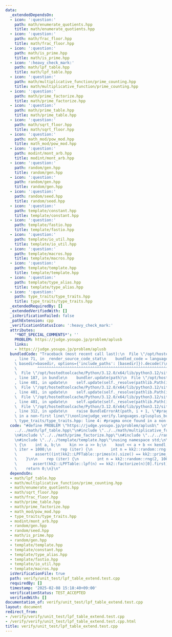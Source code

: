```yaml
---
data:
  _extendedDependsOn:
  - icon: ':question:'
    path: math/enumerate_quotients.hpp
    title: math/enumerate_quotients.hpp
  - icon: ':question:'
    path: math/frac_floor.hpp
    title: math/frac_floor.hpp
  - icon: ':question:'
    path: math/is_prime.hpp
    title: math/is_prime.hpp
  - icon: ':heavy_check_mark:'
    path: math/lpf_table.hpp
    title: math/lpf_table.hpp
  - icon: ':question:'
    path: math/multiplicative_function/prime_counting.hpp
    title: math/multiplicative_function/prime_counting.hpp
  - icon: ':question:'
    path: math/prime_factorize.hpp
    title: math/prime_factorize.hpp
  - icon: ':question:'
    path: math/prime_table.hpp
    title: math/prime_table.hpp
  - icon: ':question:'
    path: math/sqrt_floor.hpp
    title: math/sqrt_floor.hpp
  - icon: ':question:'
    path: math_mod/pow_mod.hpp
    title: math_mod/pow_mod.hpp
  - icon: ':question:'
    path: modint/mont_arb.hpp
    title: modint/mont_arb.hpp
  - icon: ':question:'
    path: random/gen.hpp
    title: random/gen.hpp
  - icon: ':question:'
    path: random/gen.hpp
    title: random/gen.hpp
  - icon: ':question:'
    path: random/seed.hpp
    title: random/seed.hpp
  - icon: ':question:'
    path: template/constant.hpp
    title: template/constant.hpp
  - icon: ':question:'
    path: template/fastio.hpp
    title: template/fastio.hpp
  - icon: ':question:'
    path: template/io_util.hpp
    title: template/io_util.hpp
  - icon: ':question:'
    path: template/macros.hpp
    title: template/macros.hpp
  - icon: ':question:'
    path: template/template.hpp
    title: template/template.hpp
  - icon: ':question:'
    path: template/type_alias.hpp
    title: template/type_alias.hpp
  - icon: ':question:'
    path: type_traits/type_traits.hpp
    title: type_traits/type_traits.hpp
  _extendedRequiredBy: []
  _extendedVerifiedWith: []
  _isVerificationFailed: false
  _pathExtension: cpp
  _verificationStatusIcon: ':heavy_check_mark:'
  attributes:
    '*NOT_SPECIAL_COMMENTS*': ''
    PROBLEM: https://judge.yosupo.jp/problem/aplusb
    links:
    - https://judge.yosupo.jp/problem/aplusb
  bundledCode: "Traceback (most recent call last):\n  File \"/opt/hostedtoolcache/Python/3.12.0/x64/lib/python3.12/site-packages/onlinejudge_verify/documentation/build.py\"\
    , line 71, in _render_source_code_stat\n    bundled_code = language.bundle(stat.path,\
    \ basedir=basedir, options={'include_paths': [basedir]}).decode()\n          \
    \         ^^^^^^^^^^^^^^^^^^^^^^^^^^^^^^^^^^^^^^^^^^^^^^^^^^^^^^^^^^^^^^^^^^^^^^^^^^^^^^^^^\n\
    \  File \"/opt/hostedtoolcache/Python/3.12.0/x64/lib/python3.12/site-packages/onlinejudge_verify/languages/cplusplus.py\"\
    , line 187, in bundle\n    bundler.update(path)\n  File \"/opt/hostedtoolcache/Python/3.12.0/x64/lib/python3.12/site-packages/onlinejudge_verify/languages/cplusplus_bundle.py\"\
    , line 401, in update\n    self.update(self._resolve(pathlib.Path(included), included_from=path))\n\
    \  File \"/opt/hostedtoolcache/Python/3.12.0/x64/lib/python3.12/site-packages/onlinejudge_verify/languages/cplusplus_bundle.py\"\
    , line 401, in update\n    self.update(self._resolve(pathlib.Path(included), included_from=path))\n\
    \  File \"/opt/hostedtoolcache/Python/3.12.0/x64/lib/python3.12/site-packages/onlinejudge_verify/languages/cplusplus_bundle.py\"\
    , line 401, in update\n    self.update(self._resolve(pathlib.Path(included), included_from=path))\n\
    \  File \"/opt/hostedtoolcache/Python/3.12.0/x64/lib/python3.12/site-packages/onlinejudge_verify/languages/cplusplus_bundle.py\"\
    , line 312, in update\n    raise BundleErrorAt(path, i + 1, \"#pragma once found\
    \ in a non-first line\")\nonlinejudge_verify.languages.cplusplus_bundle.BundleErrorAt:\
    \ type_traits/type_traits.hpp: line 4: #pragma once found in a non-first line\n"
  code: "#define PROBLEM \"https://judge.yosupo.jp/problem/aplusb\" \n\n#include \"\
    ../../math/lpf_table.hpp\"\n#include \"../../math/multiplicative_function/prime_counting.hpp\"\
    \n#include \"../../math/prime_factorize.hpp\"\n#include \"../../random/gen.hpp\"\
    \n#include \"../../template/template.hpp\"\nusing namespace std;\n\nint main()\
    \ {\n    int a, b;\n    kin >> a >> b;\n    kout << a + b << kendl;\n\n    int\
    \ iter = 1000;\n    rep (iter) {\n        int n = kk2::random::rng(2, 10000000);\n\
    \        assert((int)kk2::LPFTable::primes(n).size() == kk2::prime_counting(n));\n\
    \    }\n\n    rep (iter) {\n        int n = kk2::random::rng(2, 10000000);\n \
    \       assert(kk2::LPFTable::lpf(n) == kk2::factorize(n)[0].first);\n    }\n\n\
    \    return 0;\n}\n"
  dependsOn:
  - math/lpf_table.hpp
  - math/multiplicative_function/prime_counting.hpp
  - math/enumerate_quotients.hpp
  - math/sqrt_floor.hpp
  - math/frac_floor.hpp
  - math/prime_table.hpp
  - math/prime_factorize.hpp
  - math_mod/pow_mod.hpp
  - type_traits/type_traits.hpp
  - modint/mont_arb.hpp
  - random/gen.hpp
  - random/seed.hpp
  - math/is_prime.hpp
  - random/gen.hpp
  - template/template.hpp
  - template/constant.hpp
  - template/type_alias.hpp
  - template/fastio.hpp
  - template/io_util.hpp
  - template/macros.hpp
  isVerificationFile: true
  path: verify/unit_test/lpf_table_extend.test.cpp
  requiredBy: []
  timestamp: '2025-02-08 15:18:40+09:00'
  verificationStatus: TEST_ACCEPTED
  verifiedWith: []
documentation_of: verify/unit_test/lpf_table_extend.test.cpp
layout: document
redirect_from:
- /verify/verify/unit_test/lpf_table_extend.test.cpp
- /verify/verify/unit_test/lpf_table_extend.test.cpp.html
title: verify/unit_test/lpf_table_extend.test.cpp
---
```

